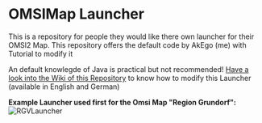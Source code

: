# OMSIMap Launcher
This is a repository for people they would like there own launcher for their OMSI2 Map. This repository offers the default code by AkEgo (me) with Tutorial to modify it

An default knowlegde of Java is practical but not recommended!
[Have a look into the Wiki of this Repository](https://github.com/EgoLeX/OMSIMap_Launcher/wiki) to know how to modify this Launcher (available in English and German)
    
**Example Launcher used first for the Omsi Map "Region Grundorf":**
![RGVLauncher](https://i.imgur.com/3wJol83.jpg)

